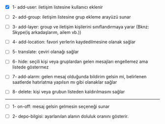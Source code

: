 - [x] 1- add-user: iletişim listesine kullanıcı eklenir

- [ ] 2- add-group: iletişim listesine grup ekleme arayüzü sunar

- [ ] 3- add-layer: group ve iletişim kişilerini sınıflandırmaya yarar (Bknz: Skype(iş arkadaşlarım, ailem vb.))

- [ ] 4- add-location: favori yerlerin kaydedilmesine olanak sağlar

- [ ] 5- translate: çeviri olanağı sağlar

- [ ] 6- hide: seçili kişi veya gruplardan gelen mesajları engellemez ama listede göstermez

- [ ] 7- add-alarm: gelen mesaj olduğunda bildirim gelsin mi, belirlenen saatlerde hatırlatma yapılsın mı gibi olanaklar sağlar

- [ ] 8- delete: kişi veya grubun listeden kaldırılmasını sağlar

------------

- [ ] 1- on-off: mesaj gelsin gelmesin seçeneği sunar

- [ ] 2- depo-bilgisi: ayarlanılan alanın doluluk oranını gösterir.

